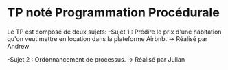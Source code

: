 # TP noté Programmation Procédurale
Le TP est composé de deux sujets:
  -Sujet 1 : Prédire le prix d'une habitation qu'on veut mettre en location dans la plateforme Airbnb.
      -> Réalisé par Andrew
      
  -Sujet 2 : Ordonnancement de processus.
      -> Réalisé par Julian
